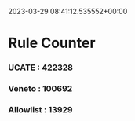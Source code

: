 2023-03-29 08:41:12.535552+00:00
# Rule Counter 
 ### UCATE : 422328

 ### Veneto : 100692

 ### Allowlist : 13929